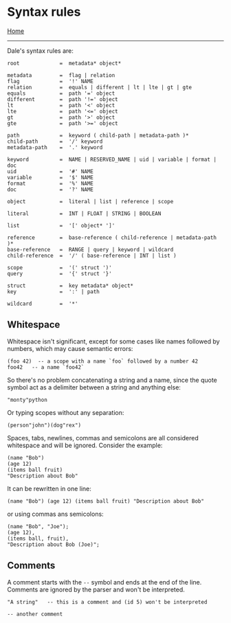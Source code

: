  # Syntax rules

[Home](../README.md)

---

Dale's syntax rules are:

```
root             =  metadata* object*

metadata         =  flag | relation
flag             =  '!' NAME
relation         =  equals | different | lt | lte | gt | gte
equals           =  path '=' object
different        =  path '!=' object
lt               =  path '<' object
lte              =  path '<=' object
gt               =  path '>' object
gte              =  path '>=' object

path             =  keyword ( child-path | metadata-path )*
child-path       =  '/' keyword
metadata-path    =  '.' keyword

keyword          =  NAME | RESERVED_NAME | uid | variable | format | doc
uid              =  '#' NAME
variable         =  '$' NAME
format           =  '%' NAME
doc              =  '?' NAME

object           =  literal | list | reference | scope

literal          =  INT | FLOAT | STRING | BOOLEAN

list             =  '[' object* ']'

reference        =  base-reference ( child-reference | metadata-path )*
base-reference   =  RANGE | query | keyword | wildcard
child-reference  =  '/' ( base-reference | INT | list )

scope            =  '(' struct ')'
query            =  '{' struct '}'

struct           =  key metadata* object*
key              =  ':' | path

wildcard         =  '*'
```

## Whitespace

Whitespace isn't significant, except for some cases like names followed by numbers, which may cause semantic errors:

```
(foo 42)  -- a scope with a name `foo` followed by a number 42
foo42   -- a name `foo42`
```

So there's no problem concatenating a string and a name, since the quote symbol act as a delimiter between a string and anything else:

```
"monty"python
```

Or typing scopes without any separation:

```
(person"john")(dog"rex")
```

Spaces, tabs, newlines, commas and semicolons are all considered whitespace and will be ignored. Consider the example:

```
(name "Bob")
(age 12)
(items ball fruit)
"Description about Bob"
```

It can be rewritten in one line:

```
(name "Bob") (age 12) (items ball fruit) "Description about Bob"
```

or using commas ans semicolons:

```
(name "Bob", "Joe");
(age 12),
(items ball, fruit),
"Description about Bob (Joe)";
```


## Comments

A comment starts with the `--` symbol and ends at the end of the line. Comments are ignored by the parser and won't be interpreted.

```
"A string"   -- this is a comment and (id 5) won't be interpreted

-- another comment
```
